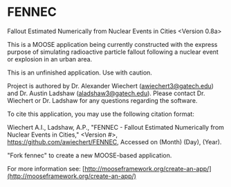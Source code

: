 FENNEC
=====
Fallout Estimated Numerically from Nuclear Events in Cities <Version 0.8a>

This is a MOOSE application being currently constructed with the express purpose of simulating radioactive particle fallout following a nuclear event or explosion in an urban area. 

This is an unfinished application. Use with caution.

Project is authored by Dr. Alexander Wiechert (awiechert3@gatech.edu) and Dr. Austin Ladshaw (aladshaw3@gatech.edu). Please contact Dr. Wiechert or Dr. Ladshaw for any questions regarding the software.

To cite this application, you may use the following citation format:

Wiechert A.I., Ladshaw, A.P., "FENNEC - Fallout Estimated Numerically from Nuclear Events in Cities," <Version #>, https://github.com/awiechert/FENNEC, Accessed on (Month) (Day), (Year).

"Fork fennec" to create a new MOOSE-based application.

For more information see: [http://mooseframework.org/create-an-app/](http://mooseframework.org/create-an-app/)
